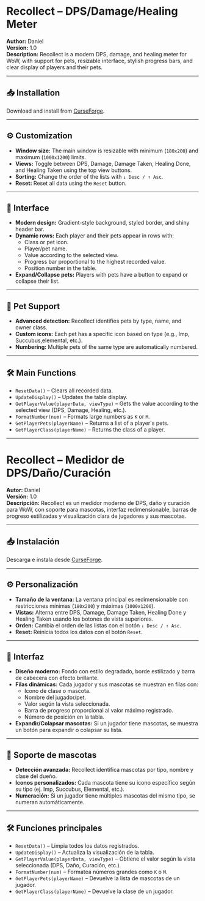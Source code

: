 # Recollect – DPS/Damage/Healing Meter

**Author:** Daniel  
**Version:** 1.0  
**Description:** Recollect is a modern DPS, damage, and healing meter for WoW, with support for pets, resizable interface, stylish progress bars, and clear display of players and their pets.

---

## 📥 Installation
Download and install from [CurseForge](https://www.curseforge.com/wow/addons/recolect).

---

## ⚙️ Customization
- **Window size:** The main window is resizable with minimum (`180x200`) and maximum (`1000x1200`) limits.  
- **Views:** Toggle between DPS, Damage, Damage Taken, Healing Done, and Healing Taken using the top view buttons.  
- **Sorting:** Change the order of the lists with `↓ Desc / ↑ Asc`.  
- **Reset:** Reset all data using the `Reset` button.  

---

## 🎨 Interface
- **Modern design:** Gradient-style background, styled border, and shiny header bar.  
- **Dynamic rows:** Each player and their pets appear in rows with:
  - Class or pet icon.
  - Player/pet name.
  - Value according to the selected view.
  - Progress bar proportional to the highest recorded value.
  - Position number in the table.
- **Expand/Collapse pets:** Players with pets have a button to expand or collapse their list.

---

## 🐾 Pet Support
- **Advanced detection:** Recollect identifies pets by type, name, and owner class.
- **Custom icons:** Each pet has a specific icon based on type (e.g., Imp, Succubus,elemental, etc.).
- **Numbering:** Multiple pets of the same type are automatically numbered.

---

## 🛠 Main Functions
- `ResetData()` – Clears all recorded data.
- `UpdateDisplay()` – Updates the table display.
- `GetPlayerValue(playerData, viewType)` – Gets the value according to the selected view (DPS, Damage, Healing, etc.).
- `FormatNumber(num)` – Formats large numbers as `K` or `M`.
- `GetPlayerPets(playerName)` – Returns a list of a player's pets.
- `GetPlayerClass(playerName)` – Returns the class of a player.

---

# Recollect – Medidor de DPS/Daño/Curación

**Autor:** Daniel  
**Versión:** 1.0  
**Descripción:** Recollect es un medidor moderno de DPS, daño y curación para WoW, con soporte para mascotas, interfaz redimensionable, barras de progreso estilizadas y visualización clara de jugadores y sus mascotas.

---

## 📥 Instalación
Descarga e instala desde [CurseForge](https://www.curseforge.com/wow/addons/recolect).

---

## ⚙️ Personalización
- **Tamaño de la ventana:** La ventana principal es redimensionable con restricciones mínimas (`180x200`) y máximas (`1000x1200`).  
- **Vistas:** Alterna entre DPS, Damage, Damage Taken, Healing Done y Healing Taken usando los botones de vista superiores.  
- **Orden:** Cambia el orden de las listas con el botón `↓ Desc / ↑ Asc`.  
- **Reset:** Reinicia todos los datos con el botón `Reset`.  

---

## 🎨 Interfaz
- **Diseño moderno:** Fondo con estilo degradado, borde estilizado y barra de cabecera con efecto brillante.  
- **Filas dinámicas:** Cada jugador y sus mascotas se muestran en filas con:
  - Icono de clase o mascota.
  - Nombre del jugador/pet.
  - Valor según la vista seleccionada.
  - Barra de progreso proporcional al valor máximo registrado.
  - Número de posición en la tabla.
- **Expandir/Colapsar mascotas:** Si un jugador tiene mascotas, se muestra un botón para expandir o colapsar su lista.

---

## 🐾 Soporte de mascotas
- **Detección avanzada:** Recollect identifica mascotas por tipo, nombre y clase del dueño.
- **Iconos personalizados:** Cada mascota tiene su icono específico según su tipo (ej. Imp, Succubus, Elemental, etc.).
- **Numeración:** Si un jugador tiene múltiples mascotas del mismo tipo, se numeran automáticamente.

---

## 🛠 Funciones principales
- `ResetData()` – Limpia todos los datos registrados.
- `UpdateDisplay()` – Actualiza la visualización de la tabla.
- `GetPlayerValue(playerData, viewType)` – Obtiene el valor según la vista seleccionada (DPS, Daño, Curación, etc.).
- `FormatNumber(num)` – Formatea números grandes como `K` o `M`.
- `GetPlayerPets(playerName)` – Devuelve la lista de mascotas de un jugador.
- `GetPlayerClass(playerName)` – Devuelve la clase de un jugador.
